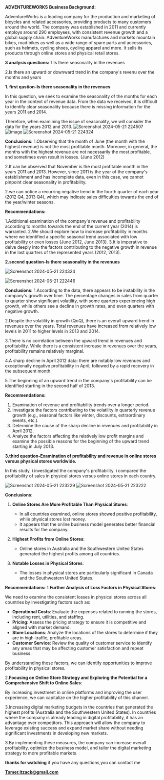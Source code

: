 **ADVENTUREWORKS**
**Business Background:**

AdventureWorks is a leading company for the production and marketing of bicycles and related accessories, providing products to many customers around the world.
The company was established in 2011 and currently employs around 290 employees, with consistent revenue growth and a global supply chain.
AdventureWorks manufactures and markets mountain bikes, road bikes as well as a wide range of spare parts and accessories, such as helmets, cycling shoes, cycling apparel and more.
It sells its products through online stores and physical retail stores.


**3 analysis questions:**
1.Is there seasonality in the revenues

2.Is there an upward or downward trend in the company's revenu over the months and years




**1. first qustion-Is there seasonality in the revenues**

In this question, we seek to examine the seasonality of the months for each year in the context of revenue data. From the data we received, it is difficult to identify clear seasonality because there is missing information for the years 2011 and 2014.

Therefore, when examining the issue of seasonality, we will consider the data for the years 2012 and 2013.
![Screenshot 2024-05-21 224507](https://github.com/tomerItzack/adventureWorks-Analysis/assets/117035943/cb972acd-7905-49bc-bc61-4cb5d6c062b6)
![image](https://github.com/tomerItzack/adventureWorks/assets/117035943/75ef6cb9-b05e-4194-b960-3c20f6973710)
![Screenshot 2024-05-21 224324](https://github.com/tomerItzack/adventureWorks-Analysis/assets/117035943/08f0e2ee-7d3f-45e1-adc3-ab6803be0f19)





**Conclusions:**
1.Observing that the month of June (the month with the highest revenue) is not the most profitable month. Moreover, in general, the months with the highest revenue are not necessarily the most profitable, and sometimes even result in losses. (June 2012)

2.It can be observed that November is the most profitable month in the years 2011 and 2013. However, since 2011 is the year of the company's establishment and has incomplete data, even in this case, we cannot pinpoint clear seasonality in profitability.

2.we can notice a recurring negative trend in the fourth quarter of each year (2012 Q4, 2013 Q4), which may indicate sales difficulties towards the end of the year/winter seasons.

**Recommendations:**

1.Additional examination of the company's revenue and profitability according to months towards the end of the current year (2014) is warranted.
2.We should explore how to increase profitability in months where we identified a specific seasonal trend associated with low profitability or even losses (June 2012, June 2013).
3.It is imperative to delve deeply into the factors contributing to the negative growth in revenue in the last quarters of the represented years (2012, 2013).




**2.second question-Is there seasonality in the revenues**

![Screenshot 2024-05-21 224324](https://github.com/tomerItzack/adventureWorks-Analysis/assets/117035943/c14afa1a-49cb-4361-8202-fd8e74e712c7)

![Screenshot 2024-05-21 222446](https://github.com/tomerItzack/adventureWorks/assets/117035943/7a9ec5a9-723f-4ec4-b78c-547d8e53568b)



**Conclusions:**
1.According to the data, there appears to be instability in the company's growth over time. The percentage changes in sales from quarter to quarter show significant volatility, with some quarters experiencing high growth, while others see a decline in growth rates, and even quarters with negative growth.

2.Despite the volatility in growth (QoQ), there is an overall upward trend in revenues over the years. Total revenues have increased from relatively low levels in 2011 to higher levels in 2013 and 2014.

3.There is no correlation between the upward trend in revenues and profitability. While there is a consistent increase in revenues over the years, profitability remains relatively marginal.

4.A sharp decline in April 2012 data: there are notably low revenues and exceptionally negative profitability in April, followed by a rapid recovery in the subsequent month.

5.The beginning of an upward trend in the company's profitability can be identified starting in the second half of 2013.



**Recommendations:**
1. Examination of revenue and profitability trends over a longer period.
2. Investigate the factors contributing to the volatility in quarterly revenue growth (e.g., seasonal factors like winter, discounts, extraordinary events, etc.).
3. Determine the cause of the sharp decline in revenues and profitability in April 2012.
4. Analyze the factors affecting the relatively low profit margins and examine the possible reasons for the beginning of the upward trend starting in July 2013.



**3.third question-Examination of profitability and revenue in online stores versus physical stores worldwide.**


In this study, i investigated the company's profitability. i compared the profitability of sales in physical stores versus online stores in each country.

![Screenshot 2024-05-21 223229](https://github.com/tomerItzack/adventureWorks/assets/117035943/56217577-8828-49c0-830a-cccf31c72117)
![Screenshot 2024-05-21 223222](https://github.com/tomerItzack/adventureWorks/assets/117035943/6b05302b-ae71-4870-9b0c-6c45b2a7cb36)

**Conclusions:**
1. **Online Stores Are More Profitable Than Physical Stores**:
    - In all countries examined, online stores showed positive profitability, while physical stores lost money.
    - It appears that the online business model generates better financial results for the company.

2. **Highest Profits from Online Stores**:
    - Online stores in Australia and the Southwestern United States generated the highest profits among all countries.

3. **Notable Losses in Physical Stores**:
    - The losses in physical stores are particularly significant in Canada and the Southwestern United States.



**Recommendations:**
1.**Further Analysis of Loss Factors in Physical Stores**:

We need to examine the consistent losses in physical stores across all countries by investigating factors such as:

- **Operational Costs**: Evaluate the expenses related to running the stores, including rent, utilities, and staffing.
- **Pricing**: Assess the pricing strategy to ensure it is competitive and aligned with market demand.
- **Store Locations**: Analyze the locations of the stores to determine if they are in high-traffic, profitable areas.
- **Customer Service**: Review the quality of customer service to identify any areas that may be affecting customer satisfaction and repeat business.

By understanding these factors, we can identify opportunities to improve profitability in physical stores.

2.**Focusing on Online Store Strategy and Exploring the Potential for a Comprehensive Shift to Online Sales**:

By increasing investment in online platforms and improving the user experience, we can capitalize on the higher profitability of this channel.

3.Increasing digital marketing budgets in the countries that generated the highest profits (Australia and the Southwestern United States). In countries where the company is already leading in digital profitability, it has an advantage over competitors. This approach will allow the company to leverage existing success and expand market share without needing significant investments in developing new markets.

3.By implementing these measures, the company can increase overall profitability, optimize the business model, and tailor the digital marketing strategy to more profitable markets.








**thanks for watching**
if you have any questions,you can contact me

**Tomer.itzack@gmail.com**





































